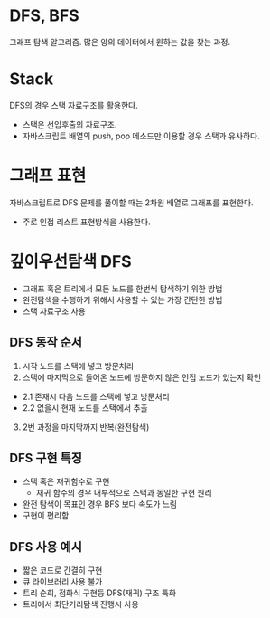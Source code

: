 # DFS, BFS
그래프 탐색 알고리즘. 많은 양의 데이터에서 원하는 값을 찾는 과정.
# Stack
DFS의 경우 스택 자료구조를 활용한다.
- 스택은 선입후출의 자료구조.
- 자바스크립트 배열의 push, pop 메소드만 이용할 경우 스택과 유사하다.
# 그래프 표현
자바스크립트로 DFS 문제를 풀이할 때는 2차원 배열로 그래프를 표현한다.
- 주로 인접 리스트 표현방식을 사용한다. 

# 깊이우선탐색 DFS
- 그래프 혹은 트리에서 모든 노드를 한번씩 탐색하기 위한 방법
- 완전탐색을 수행하기 위해서 사용할 수 있는 가장 간단한 방법
- 스택 자료구조 사용
## DFS 동작 순서
1. 시작 노드를 스택에 넣고 방문처리
2. 스택에 마지막으로 들어온 노드에 방문하지 않은 인접 노드가 있는지 확인
- 2.1 존재시 다음 노드를 스택에 넣고 방문처리
- 2.2 없을시 현재 노드를 스택에서 추출
3. 2번 과정을 마지막까지 반복(완전탐색)
## DFS 구현 특징
- 스택 혹은 재귀함수로 구현
  - 재귀 함수의 경우 내부적으로 스택과 동일한 구현 원리
- 완전 탐색이 목표인 경우 BFS 보다 속도가 느림
- 구현이 편리함
## DFS 사용 예시
- 짧은 코드로 간결히 구현
- 큐 라이브러리 사용 불가
- 트리 순회, 점화식 구현등 DFS(재귀) 구조 특화
- 트리에서 최단거리탐색 진행시 사용